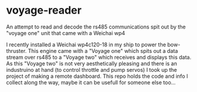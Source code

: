 # voyage-reader
An attempt to read and decode the rs485 communications spit out by the "voyage one" unit that came with a Weichai wp4

I recently installed a Weichai wp4c120-18 in my ship to power the bow-thruster.
This engine came with a "Voyage one" which spits out a data stream over rs485 to a "Voyage two" which receives and displays this data.
As this "Voyage two" is not very aesthetically pleasing and there is an industruino at hand (to control throttle and pump servos) I took up the project of making a remote dashboard.
This repo holds the code and info I collect along the way, maybe it can be usefull for someone else too...
